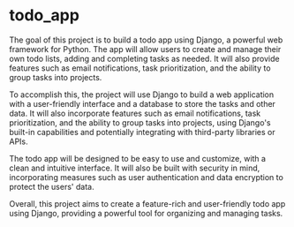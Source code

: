 # todo_app
The goal of this project is to build a todo app using Django, a powerful web framework for Python. The app will allow users to create and manage their own todo lists, adding and completing tasks as needed. It will also provide features such as email notifications, task prioritization, and the ability to group tasks into projects.

To accomplish this, the project will use Django to build a web application with a user-friendly interface and a database to store the tasks and other data. It will also incorporate features such as email notifications, task prioritization, and the ability to group tasks into projects, using Django's built-in capabilities and potentially integrating with third-party libraries or APIs.

The todo app will be designed to be easy to use and customize, with a clean and intuitive interface. It will also be built with security in mind, incorporating measures such as user authentication and data encryption to protect the users' data.

Overall, this project aims to create a feature-rich and user-friendly todo app using Django, providing a powerful tool for organizing and managing tasks.

